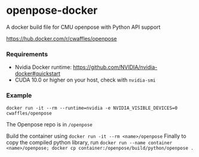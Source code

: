 # openpose-docker
A docker build file for CMU openpose with Python API support

https://hub.docker.com/r/cwaffles/openpose

### Requirements
- Nvidia Docker runtime: https://github.com/NVIDIA/nvidia-docker#quickstart
- CUDA 10.0 or higher on your host, check with `nvidia-smi`

### Example
`docker run -it --rm --runtime=nvidia -e NVIDIA_VISIBLE_DEVICES=0 cwaffles/openpose`

The Openpose repo is in `/openpose`

Build the container using `docker run -it --rm <name>/openpose`
Finally to copy the compiled python library, run `docker run --name container <name>/openpose; docker cp container:/openpose/build/python/openpose .`
